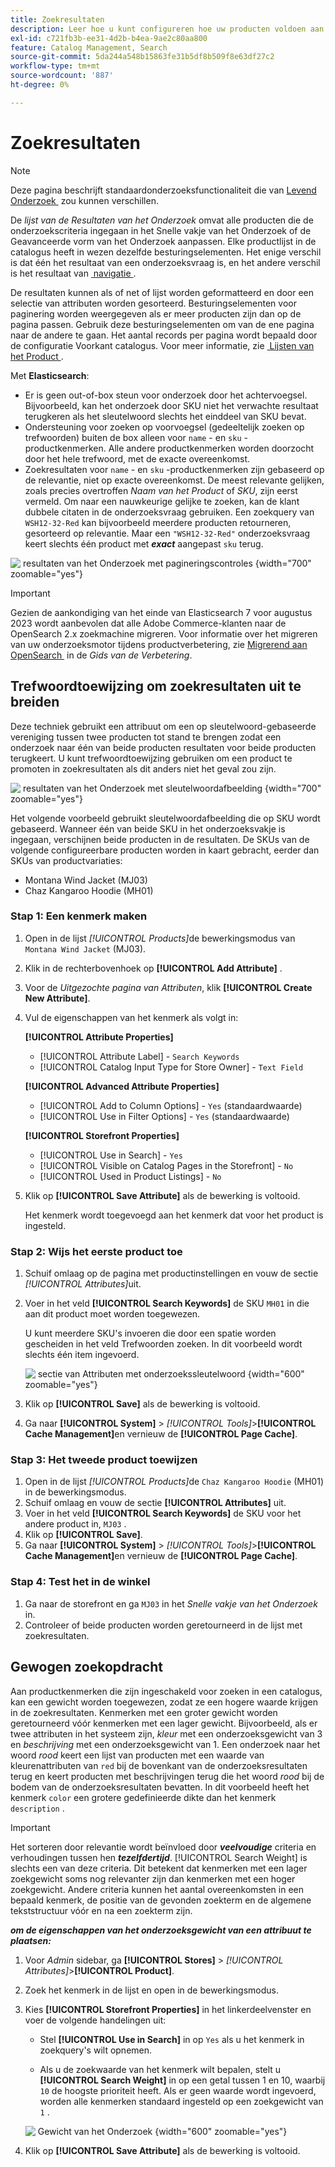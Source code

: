 ```yaml
---
title: Zoekresultaten
description: Leer hoe u kunt configureren hoe uw producten voldoen aan de zoekcriteria die zijn ingevoerd in het vak Snel zoeken of het formulier Geavanceerd zoeken.
exl-id: c721fb3b-ee31-4d2b-b4ea-9ae2c80aa800
feature: Catalog Management, Search
source-git-commit: 5da244a548b15863fe31b5df8b509f8e63df27c2
workflow-type: tm+mt
source-wordcount: '887'
ht-degree: 0%

---
```


# Zoekresultaten

>[!NOTE]
>
>Deze pagina beschrijft standaardonderzoeksfunctionaliteit die van [&#x200B; Levend Onderzoek &#x200B;](https://experienceleague.adobe.com/docs/commerce/live-search/overview.html?lang=nl-NL) zou kunnen verschillen.

De _lijst van de Resultaten van het Onderzoek_ omvat alle producten die de onderzoekscriteria ingegaan in het Snelle vakje van het Onderzoek of de Geavanceerde vorm van het Onderzoek aanpassen. Elke productlijst in de catalogus heeft in wezen dezelfde besturingselementen. Het enige verschil is dat één het resultaat van een onderzoeksvraag is, en het andere verschil is het resultaat van [&#x200B; navigatie &#x200B;](navigation.md).

De resultaten kunnen als of net of lijst worden geformatteerd en door een selectie van attributen worden gesorteerd. Besturingselementen voor paginering worden weergegeven als er meer producten zijn dan op de pagina passen. Gebruik deze besturingselementen om van de ene pagina naar de andere te gaan. Het aantal records per pagina wordt bepaald door de configuratie Voorkant catalogus. Voor meer informatie, zie [&#x200B; Lijsten van het Product &#x200B;](navigation-product-listings.md).

Met **Elasticsearch**:

- Er is geen out-of-box steun voor onderzoek door het achtervoegsel. Bijvoorbeeld, kan het onderzoek door SKU niet het verwachte resultaat terugkeren als het sleutelwoord slechts het einddeel van SKU bevat.
- Ondersteuning voor zoeken op voorvoegsel (gedeeltelijk zoeken op trefwoorden) buiten de box alleen voor `name` - en `sku` -productkenmerken. Alle andere productkenmerken worden doorzocht door het hele trefwoord, met de exacte overeenkomst.
- Zoekresultaten voor `name` - en `sku` -productkenmerken zijn gebaseerd op de relevantie, niet op exacte overeenkomst. De meest relevante gelijken, zoals precies overtroffen _Naam van het Product_ of _SKU_, zijn eerst vermeld. Om naar een nauwkeurige gelijke te zoeken, kan de klant dubbele citaten in de onderzoeksvraag gebruiken. Een zoekquery van `WSH12-32-Red` kan bijvoorbeeld meerdere producten retourneren, gesorteerd op relevantie. Maar een `"WSH12-32-Red"` onderzoeksvraag keert slechts één product met **_exact_** aangepast `sku` terug.

![&#x200B; resultaten van het Onderzoek met pagineringscontroles &#x200B;](./assets/storefront-search-results-shorts.png){width="700" zoomable="yes"}

>[!IMPORTANT]
>
>Gezien de aankondiging van het einde van Elasticsearch 7 voor augustus 2023 wordt aanbevolen dat alle Adobe Commerce-klanten naar de OpenSearch 2.x zoekmachine migreren. Voor informatie over het migreren van uw onderzoeksmotor tijdens productverbetering, zie [&#x200B; Migrerend aan OpenSearch &#x200B;](https://experienceleague.adobe.com/docs/commerce-operations/upgrade-guide/prepare/opensearch-migration.html?lang=nl-NL) in de _Gids van de Verbetering_.

## Trefwoordtoewijzing om zoekresultaten uit te breiden

Deze techniek gebruikt een attribuut om een op sleutelwoord-gebaseerde vereniging tussen twee producten tot stand te brengen zodat een onderzoek naar één van beide producten resultaten voor beide producten terugkeert. U kunt trefwoordtoewijzing gebruiken om een product te promoten in zoekresultaten als dit anders niet het geval zou zijn.

![&#x200B; resultaten van het Onderzoek met sleutelwoordafbeelding &#x200B;](./assets/storefront-search-results-extended.png){width="700" zoomable="yes"}

Het volgende voorbeeld gebruikt sleutelwoordafbeelding die op SKU wordt gebaseerd. Wanneer één van beide SKU in het onderzoeksvakje is ingegaan, verschijnen beide producten in de resultaten. De SKUs van de volgende configureerbare producten worden in kaart gebracht, eerder dan SKUs van productvariaties:

- Montana Wind Jacket (MJ03)
- Chaz Kangaroo Hoodie (MH01)

### Stap 1: Een kenmerk maken

1. Open in de lijst _[!UICONTROL Products]_&#x200B;de bewerkingsmodus van `Montana Wind Jacket` (MJ03).
1. Klik in de rechterbovenhoek op **[!UICONTROL Add Attribute]** .
1. Voor de _Uitgezochte pagina van Attributen_, klik **[!UICONTROL Create New Attribute]**.
1. Vul de eigenschappen van het kenmerk als volgt in:

   **[!UICONTROL Attribute Properties]**

   - [!UICONTROL Attribute Label] - `Search Keywords`
   - [!UICONTROL Catalog Input Type for Store Owner] - `Text Field`

   **[!UICONTROL Advanced Attribute Properties]**

   - [!UICONTROL Add to Column Options] - `Yes` (standaardwaarde)
   - [!UICONTROL Use in Filter Options] - `Yes` (standaardwaarde)

   **[!UICONTROL Storefront Properties]**

   - [!UICONTROL Use in Search] - `Yes`
   - [!UICONTROL Visible on Catalog Pages in the Storefront] - `No`
   - [!UICONTROL Used in Product Listings] - `No`

1. Klik op **[!UICONTROL Save Attribute]** als de bewerking is voltooid.

   Het kenmerk wordt toegevoegd aan het kenmerk dat voor het product is ingesteld.

### Stap 2: Wijs het eerste product toe

1. Schuif omlaag op de pagina met productinstellingen en vouw de sectie _[!UICONTROL Attributes]_&#x200B;uit.
1. Voer in het veld **[!UICONTROL Search Keywords]** de SKU `MH01` in die aan dit product moet worden toegewezen.

   U kunt meerdere SKU&#39;s invoeren die door een spatie worden gescheiden in het veld Trefwoorden zoeken. In dit voorbeeld wordt slechts één item ingevoerd.

   ![&#x200B; sectie van Attributen met onderzoekssleutelwoord &#x200B;](./assets/search-keywords-attribute.png){width="600" zoomable="yes"}

1. Klik op **[!UICONTROL Save]** als de bewerking is voltooid.
1. Ga naar **[!UICONTROL System]** > _[!UICONTROL Tools]_>**[!UICONTROL Cache Management]**&#x200B;en vernieuw de **[!UICONTROL Page Cache]**.

### Stap 3: Het tweede product toewijzen

1. Open in de lijst _[!UICONTROL Products]_&#x200B;de `Chaz Kangaroo Hoodie` (MH01) in de bewerkingsmodus.
1. Schuif omlaag en vouw de sectie **[!UICONTROL Attributes]** uit.
1. Voer in het veld **[!UICONTROL Search Keywords]** de SKU voor het andere product in, `MJ03` .
1. Klik op **[!UICONTROL Save]**.
1. Ga naar **[!UICONTROL System]** > _[!UICONTROL Tools]_>**[!UICONTROL Cache Management]**&#x200B;en vernieuw de **[!UICONTROL Page Cache]**.

### Stap 4: Test het in de winkel

1. Ga naar de storefront en ga `MJ03` in het _Snelle vakje van het Onderzoek_ in.
1. Controleer of beide producten worden geretourneerd in de lijst met zoekresultaten.

## Gewogen zoekopdracht

Aan productkenmerken die zijn ingeschakeld voor zoeken in een catalogus, kan een gewicht worden toegewezen, zodat ze een hogere waarde krijgen in de zoekresultaten. Kenmerken met een groter gewicht worden geretourneerd vóór kenmerken met een lager gewicht. Bijvoorbeeld, als er twee attributen in het systeem zijn, _kleur_ met een onderzoeksgewicht van 3 en _beschrijving_ met een onderzoeksgewicht van 1. Een onderzoek naar het woord _rood_ keert een lijst van producten met een waarde van kleurenattributen van `red` bij de bovenkant van de onderzoeksresultaten terug en keert producten met beschrijvingen terug die het woord _rood_ bij de bodem van de onderzoeksresultaten bevatten. In dit voorbeeld heeft het kenmerk `color` een grotere gedefinieerde dikte dan het kenmerk `description` .

>[!IMPORTANT]
>
>Het sorteren door relevantie wordt beïnvloed door **_veelvoudige_** criteria en verhoudingen tussen hen **_tezelfdertijd_**. [!UICONTROL Search Weight] is slechts een van deze criteria. Dit betekent dat kenmerken met een lager zoekgewicht soms nog relevanter zijn dan kenmerken met een hoger zoekgewicht. Andere criteria kunnen het aantal overeenkomsten in een bepaald kenmerk, de positie van de gevonden zoekterm en de algemene tekststructuur vóór en na een zoekterm zijn.

**_om de eigenschappen van het onderzoeksgewicht van een attribuut te plaatsen:_**

1. Voor _Admin_ sidebar, ga **[!UICONTROL Stores]** > _[!UICONTROL Attributes]_>**[!UICONTROL Product]**.

1. Zoek het kenmerk in de lijst en open in de bewerkingsmodus.

1. Kies **[!UICONTROL Storefront Properties]** in het linkerdeelvenster en voer de volgende handelingen uit:

   - Stel **[!UICONTROL Use in Search]** in op `Yes` als u het kenmerk in zoekquery&#39;s wilt opnemen.

   - Als u de zoekwaarde van het kenmerk wilt bepalen, stelt u **[!UICONTROL Search Weight]** in op een getal tussen 1 en 10, waarbij `10` de hoogste prioriteit heeft. Als er geen waarde wordt ingevoerd, worden alle kenmerken standaard ingesteld op een zoekgewicht van `1` .

   ![&#x200B; Gewicht van het Onderzoek &#x200B;](./assets/search-weight.png){width="600" zoomable="yes"}

1. Klik op **[!UICONTROL Save Attribute]** als de bewerking is voltooid.
